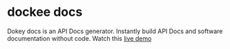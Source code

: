 <h1>dockee docs</h1>

<p>Dokey docs is an API Docs generator. Instantly build API Docs and software documentation without code. Watch this <a href="https://master.d3hqkqbtsfk3pw.amplifyapp.com/" target="_blank" >live demo</a></p>